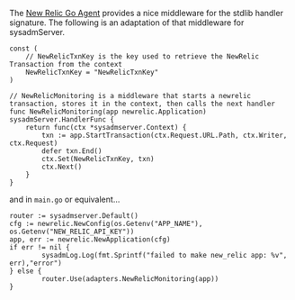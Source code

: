 The [New Relic Go Agent](https://github.com/newrelic/go-agent) provides a nice middleware for the stdlib handler signature. 
The following is an adaptation of that middleware for sysadmServer.

```golang
const (
	// NewRelicTxnKey is the key used to retrieve the NewRelic Transaction from the context
	NewRelicTxnKey = "NewRelicTxnKey"
)

// NewRelicMonitoring is a middleware that starts a newrelic transaction, stores it in the context, then calls the next handler
func NewRelicMonitoring(app newrelic.Application) sysadmServer.HandlerFunc {
	return func(ctx *sysadmserver.Context) {
		txn := app.StartTransaction(ctx.Request.URL.Path, ctx.Writer, ctx.Request)
		defer txn.End()
		ctx.Set(NewRelicTxnKey, txn)
		ctx.Next()
	}
}
```
and in `main.go` or equivalent...
```golang
router := sysadmserver.Default()
cfg := newrelic.NewConfig(os.Getenv("APP_NAME"), os.Getenv("NEW_RELIC_API_KEY"))
app, err := newrelic.NewApplication(cfg)
if err != nil {
		sysadmLog.Log(fmt.Sprintf("failed to make new_relic app: %v", err),"error")
} else {
		router.Use(adapters.NewRelicMonitoring(app))
}
 ```
